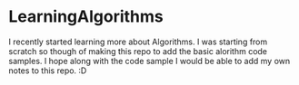 # LearningAlgorithms

I recently started learning more about Algorithms. I was starting from scratch so though of making this repo to add the basic
alorithm code samples. I hope along with the code sample I would be able to add my own notes to this repo. :D 




